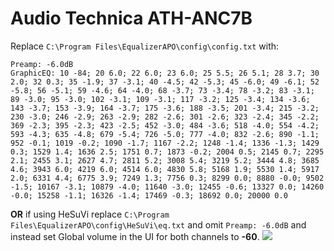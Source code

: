 # Audio Technica ATH-ANC7B
Replace `C:\Program Files\EqualizerAPO\config\config.txt` with:
```
Preamp: -6.0dB
GraphicEQ: 10 -84; 20 6.0; 22 6.0; 23 6.0; 25 5.5; 26 5.1; 28 3.7; 30 2.0; 32 0.3; 35 -1.9; 37 -3.1; 40 -4.5; 42 -5.3; 45 -6.0; 49 -6.1; 52 -5.8; 56 -5.1; 59 -4.6; 64 -4.0; 68 -3.7; 73 -3.4; 78 -3.2; 83 -3.1; 89 -3.0; 95 -3.0; 102 -3.1; 109 -3.1; 117 -3.2; 125 -3.4; 134 -3.6; 143 -3.7; 153 -3.9; 164 -3.7; 175 -3.6; 188 -3.5; 201 -3.4; 215 -3.2; 230 -3.0; 246 -2.9; 263 -2.9; 282 -2.6; 301 -2.6; 323 -2.4; 345 -2.2; 369 -2.3; 395 -2.3; 423 -2.5; 452 -3.0; 484 -3.6; 518 -4.0; 554 -4.2; 593 -4.3; 635 -4.8; 679 -5.4; 726 -5.0; 777 -4.0; 832 -2.6; 890 -1.1; 952 -0.1; 1019 -0.2; 1090 -1.7; 1167 -2.2; 1248 -1.4; 1336 -1.3; 1429 0.3; 1529 1.4; 1636 2.5; 1751 0.7; 1873 -0.2; 2004 0.5; 2145 0.7; 2295 2.1; 2455 3.1; 2627 4.7; 2811 5.2; 3008 5.4; 3219 5.2; 3444 4.8; 3685 4.6; 3943 6.0; 4219 6.0; 4514 6.0; 4830 5.8; 5168 1.9; 5530 1.4; 5917 2.0; 6331 4.4; 6775 3.9; 7249 1.3; 7756 0.3; 8299 0.0; 8880 -0.0; 9502 -1.5; 10167 -3.1; 10879 -4.0; 11640 -3.0; 12455 -0.6; 13327 0.0; 14260 -0.0; 15258 -1.1; 16326 -1.4; 17469 -0.3; 18692 0.0; 20000 0.0
```
**OR** if using HeSuVi replace `C:\Program Files\EqualizerAPO\config\HeSuVi\eq.txt` and omit `Preamp: -6.0dB` and instead set Global volume in the UI for both channels to **-60**.
![](https://raw.githubusercontent.com/jaakkopasanen/AutoEq/master/results/Innerfidelity%202017/headphoncecom/onear/Audio%20Technica%20ATH-ANC7B/Audio%20Technica%20ATH-ANC7B.png)